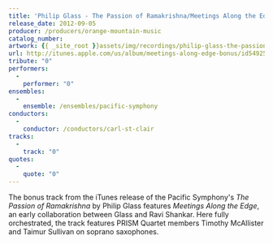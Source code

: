 ```yaml
---
title: 'Philip Glass - The Passion of Ramakrishna/Meetings Along the Edge'
release_date: 2012-09-05
producer: /producers/orange-mountain-music
catalog_number: 
artwork: {{ _site_root }}assets/img/recordings/philip-glass-the-passion-of-ramakrishnameetings-along-the-edge.jpg
url: http://itunes.apple.com/us/album/meetings-along-edge-bonus/id549256329?i=549256433&ign-mpt=uo%3D4
tribute: "0"
performers: 
  -
    performer: "0"
ensembles: 
  -
    ensemble: /ensembles/pacific-symphony
conductors: 
  -
    conductor: /conductors/carl-st-clair
tracks: 
  -
    track: "0"
quotes: 
  -
    quote: "0"
---
```

The bonus track from the iTunes release of the Pacific Symphony's *The Passion of Ramakrishna* by Philip Glass features *Meetings Along the Edge*, an early collaboration between Glass and Ravi Shankar.  Here fully orchestrated, the track features PRISM Quartet members Timothy McAllister and Taimur Sullivan on soprano saxophones.